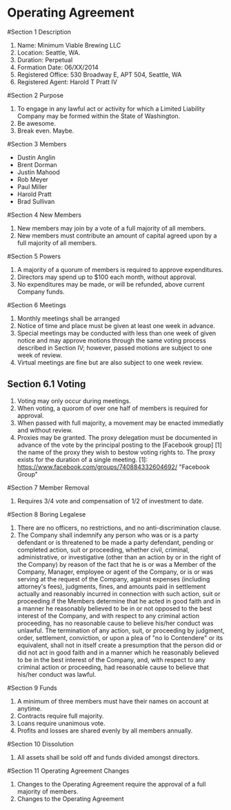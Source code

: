 Operating Agreement
===================

#Section 1 Description
1. Name: Minimum Viable Brewing LLC
2. Location: Seattle, WA.
3. Duration: Perpetual
4. Formation Date: 06/XX/2014
5. Registered Office: 530 Broadway E, APT 504, Seattle, WA
6. Registered Agent: Harold T Pratt IV

#Section 2 Purpose
1. To engage in any lawful act or activity for which a Limited Liability Company may be formed within the State of Washington.
2. Be awesome.
3. Break even. Maybe.

#Section 3 Members
+ Dustin Anglin
+ Brent Dorman
+ Justin Mahood
+ Rob Meyer
+ Paul Miller
+ Harold Pratt
+ Brad Sullivan

#Section 4 New Members
1. New members may join by a vote of a full majority of all members.
2. New members must contribute an amount of capital agreed upon by a full majority of all members.

#Section 5 Powers
1. A majority of a quorum of members is required to approve expenditures.
2. Directors may spend up to $100 each month, without approval.
3. No expenditures may be made, or will be refunded, above current Company funds.

#Section 6 Meetings
1. Monthly meetings shall be arranged
2. Notice of time and place must be given at least one week in advance.
3. Special meetings may be conducted with less than one week of given notice and may approve motions through the same voting process described in Section IV; however, passed motions are subject to one week of review.
4. Virtual meetings are fine but are also subject to one week review.

## Section 6.1 Voting
1. Voting may only occur during meetings.
2. When voting, a quorom of over one half of members is required for approval.
3. When passed with full majority, a movement may be enacted immediatly and without review.
4. Proxies may be granted. The proxy delegation must be documented in advance of the vote by the principal posting to the [Facebook group] [1] the name of the proxy they wish to bestow voting rights to. The proxy exists for the duration of a single meeting.
[1]: https://www.facebook.com/groups/740884332604692/ "Facebook Group"

#Section 7 Member Removal 
1. Requires 3/4 vote and compensation of 1/2 of investment to date.

#Section 8 Boring Legalese
1. There are no officers, no restrictions, and no anti-discrimination clause.
2. The Company shall indemnify any person who was or is a party defendant or is threatened to be made a party defendant, pending or completed action, suit or proceeding, whether civil, criminal, administrative, or investigative (other than an action by or in the right of the Company) by reason of the fact that he is or was a Member of the Company, Manager, employee or agent of the Company, or is or was serving at the request of the Company, against expenses (including attorney's fees), judgments, fines, and amounts paid in settlement actually and reasonably incurred in connection with such action, suit or proceeding if the Members determine that he acted in good faith and in a manner he reasonably believed to be in or not opposed to the best interest of the Company, and with respect to any criminal action proceeding, has no reasonable cause to believe his/her conduct was unlawful.  The termination of any action, suit, or proceeding by judgment, order, settlement, conviction, or upon a plea of "no lo Contendere" or its equivalent, shall not in itself create a presumption that the person did or did not act in good faith and in a manner which he reasonably believed to be in the best interest of the Company, and, with respect to any criminal action or proceeding, had reasonable cause to believe that his/her conduct was lawful.

#Section 9 Funds
1. A minimum of three members must have their names on account at anytime.
2. Contracts require full majority.
3. Loans require unanimous vote.
4. Profits and losses are shared evenly by all members annually.

#Section 10 Dissolution
1. All assets shall be sold off and funds divided amongst directors.

#Section 11 Operating Agreement Changes
1. Changes to the Operating Agreement require the approval of a full majority of members.
2. Changes to the Operating Agreement 

